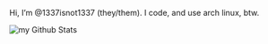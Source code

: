 Hi, I’m @1337isnot1337 (they/them). I code, and use arch linux, btw. 

<img align="center" src="https://github-readme-stats.vercel.app/api?username=1337isnot1337&include_all_commits=true&count_private=true&show_icons=true&line_height=20&title_color=7838b0&icon_color=280b50&text_color=b168a8&bg_color=0,000000,4e396c" alt="my Github Stats"/>
<!---
1337isnot1337/1337isnot1337 is a ✨ special ✨ repository because its `README.md` (this file) appears on your GitHub profile.
You can click the Preview link to take a look at your changes.
--->
